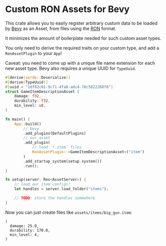 # Custom RON Assets for Bevy

This crate allows you to easily register arbitrary custom data to be loaded by
[Bevy](https://github.com/bevyengine/bevy) as an Asset, from files using the
[RON](https://github.com/ron-rs/ron) format.

It minimizes the amount of boilerplate needed for such custom asset types.

You only need to derive the required traits on your custom type, and add a
`RonAssetPlugin` to your `App`!

Caveat: you need to come up with a unique file name extension for each new asset
type. Bevy also requires a unique UUID for `TypeUuid`.

```rust
#[derive(serde::Deserialize)]
#[derive(TypeUuid)]
#[uuid = "1df82c01-9c71-4fa8-adc4-78c5822268f8"]
struct GameItemDescriptionAsset {
    damage: f32,
    durability: f32,
    min_level: u8,
}

fn main() {
    App::build()
        // bevy
        .add_plugins(DefaultPlugins)
        // our asset
        .add_plugin(
            // load `*.item` files
            RonAssetPlugin::<GameItemDescriptionAsset>("item")
        )
        .add_startup_system(setup.system())
        .run();
}

fn setup(server: Res<AssetServer>) {
    // load our item configs!
    let handles = server.load_folder("items");

    // TODO: store the handles somewhere
}
```

Now you can just create files like `assets/items/big_gun.item`:

```
(
  damage: 25.0,
  durability: 170.0,
  min_level: 4,
)
```
